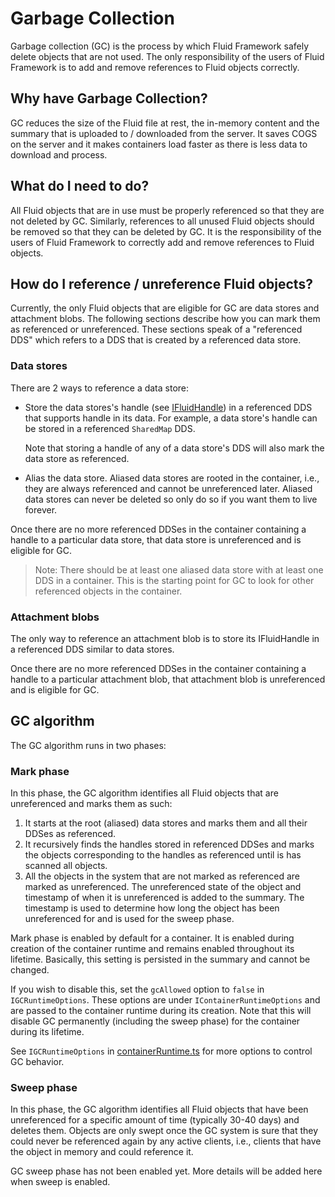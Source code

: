 # Garbage Collection
Garbage collection (GC) is the process by which Fluid Framework safely delete objects that are not used. The only responsibility of the users of Fluid Framework is to add and remove references to Fluid objects correctly.

## Why have Garbage Collection?
GC reduces the size of the Fluid file at rest, the in-memory content and the summary that is uploaded to / downloaded from the server. It saves COGS on the server and it makes containers load faster as there is less data to download and process.

## What do I need to do?
All Fluid objects that are in use must be properly referenced so that they are not deleted by GC. Similarly, references to all unused Fluid objects should be removed so that they can be deleted by GC. It is the responsibility of the users of Fluid Framework to correctly add and remove references to Fluid objects.

## How do I reference / unreference Fluid objects?
Currently, the only Fluid objects that are eligible for GC are data stores and attachment blobs. The following sections describe how you can mark them as referenced or unreferenced. These sections speak of a "referenced DDS" which refers to a DDS that is created by a referenced data store.
### Data stores
There are 2 ways to reference a data store:
  - Store the data stores's handle (see [IFluidHandle](../../../common/lib/core-interfaces/src/handles.ts)) in a referenced DDS that supports handle in its data. For example, a data store's handle can be stored in a referenced `SharedMap` DDS.

    Note that storing a handle of any of a data store's DDS will also mark the data store as referenced.
  - Alias the data store. Aliased data stores are rooted in the container, i.e., they are always referenced and cannot be unreferenced later. Aliased data stores can never be deleted so only do so if you want them to live forever.

Once there are no more referenced DDSes in the container containing a handle to a particular data store, that data store is unreferenced and is eligible for GC.

> Note: There should be at least one aliased data store with at least one DDS in a container. This is the starting point for GC to look for other referenced objects in the container.

### Attachment blobs
The only way to reference an attachment blob is to store its IFluidHandle in a referenced DDS similar to data stores.

Once there are no more referenced DDSes in the container containing a handle to a particular attachment blob, that attachment blob is unreferenced and is eligible for GC.

## GC algorithm
The GC algorithm runs in two phases:

### Mark phase
In this phase, the GC algorithm identifies all Fluid objects that are unreferenced and marks them as such:
1. It starts at the root (aliased) data stores and marks them and all their DDSes as referenced.
2. It recursively finds the handles stored in referenced DDSes and marks the objects corresponding to the handles as referenced until is has scanned all objects.
3. All the objects in the system that are not marked as referenced are marked as unreferenced. The unreferenced state of the object and timestamp of when it is unreferenced is added to the summary. The timestamp is used to determine how long the object has been unreferenced for and is used for the sweep phase.

Mark phase is enabled by default for a container. It is enabled during creation of the container runtime and remains enabled throughout its lifetime. Basically, this setting is persisted in the summary and cannot be changed.

If you wish to disable this, set the `gcAllowed` option to `false` in `IGCRuntimeOptions`. These options are under `IContainerRuntimeOptions` and are passed to the container runtime during its creation. Note that this will disable GC permanently (including the sweep phase) for the container during its lifetime.

See `IGCRuntimeOptions` in [containerRuntime.ts](./src/containerRuntime.ts) for more options to control GC behavior.

### Sweep phase
In this phase, the GC algorithm identifies all Fluid objects that have been unreferenced for a specific amount of time (typically 30-40 days) and deletes them. Objects are only swept once the GC system is sure that they could never be referenced again by any active clients, i.e., clients that have the object in memory and could reference it.

GC sweep phase has not been enabled yet. More details will be added here when sweep is enabled.

